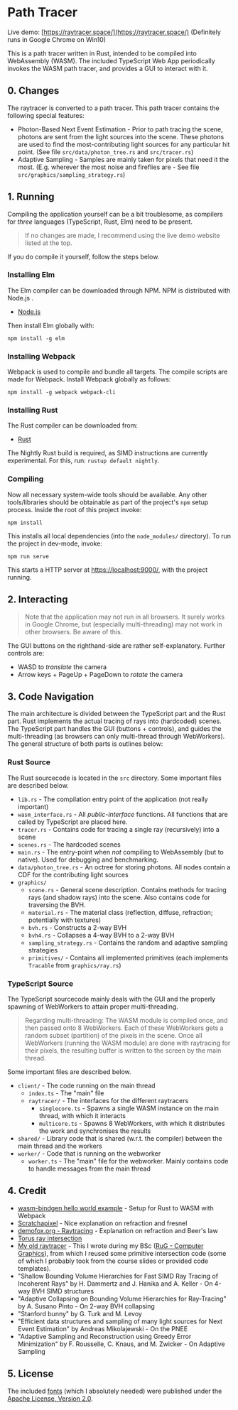 # Path Tracer

Live demo: [https://raytracer.space/](https://raytracer.space/) (Definitely runs in Google Chrome on Win10)

This is a path tracer written in Rust, intended to be compiled into WebAssembly (WASM). The included TypeScript Web App periodically invokes the WASM path tracer, and provides a GUI to interact with it.

## 0. Changes
The raytracer is converted to a path tracer. This path tracer contains the following special features:
* Photon-Based Next Event Estimation - Prior to path tracing the scene, photons are sent from the light sources into the scene. These photons are used to find the most-contributing light sources for any particular hit point. (See file `src/data/photon_tree.rs` and `src/tracer.rs`)
* Adaptive Sampling - Samples are mainly taken for pixels that need it the most. (E.g. wherever the most noise and fireflies are - See file `src/graphics/sampling_strategy.rs`)

## 1. Running
Compiling the application yourself can be a bit troublesome, as compilers for *three* languages (TypeScript, Rust, Elm) need to be present.

> If no changes are made, I recommend using the live demo website listed at the top.

If you do compile it yourself, follow the steps below.
### Installing Elm
The Elm compiler can be downloaded through NPM. NPM is distributed with Node.js .

* [Node.js](https://nodejs.org/en/download/)

Then install Elm globally with:
```
npm install -g elm
```

### Installing Webpack
Webpack is used to compile and bundle all targets. The compile scripts are made for Webpack. Install Webpack globally as follows:
```
npm install -g webpack webpack-cli
```

### Installing Rust
The Rust compiler can be downloaded from:

* [Rust](https://www.rust-lang.org/)

The Nightly Rust build is required, as SIMD instructions are currently experimental. For this, run: `rustup default nightly`.

### Compiling
Now all necessary system-wide tools should be available. Any other tools/libraries should be obtainable as part of the project's `npm` setup process. Inside the root of this project invoke:
```
npm install
```
This installs all local dependencies (into the `node_modules/` directory). To run the project in dev-mode, invoke:
```
npm run serve
```
This starts a HTTP server at [https://localhost:9000/](https://localhost:9000/), with the project running.

## 2. Interacting
> Note that the application may not run in all browsers. It surely works in Google Chrome, but (especially multi-threading) may not work in other browsers. Be aware of this.

The GUI buttons on the righthand-side are rather self-explanatory. Further controls are:

* WASD to *translate* the camera
* Arrow keys + PageUp + PageDown to *rotate* the camera

## 3. Code Navigation
The main architecture is divided between the TypeScript part and the Rust part. Rust implements the actual tracing of rays into (hardcoded) scenes. The TypeScript part handles the GUI (buttons + controls), and guides the multi-threading (as browsers can only multi-thread through WebWorkers). The general structure of both parts is outlines below:

### Rust Source
The Rust sourcecode is located in the `src` directory. Some important files are described below.

* `lib.rs` - The compilation entry point of the application (not really important)
* `wasm_interface.rs` - All *public-interface* functions. All functions that are called by TypeScript are placed here.
* `tracer.rs` - Contains code for tracing a single ray (recursively) into a scene
* `scenes.rs` - The hardcoded scenes
* `main.rs` - The entry-point when *not* compiling to WebAssembly (but to native). Used for debugging and benchmarking.
* `data/photon_tree.rs` - An octree for storing photons. All nodes contain a CDF for the contributing light sources
* `graphics/`
  * `scene.rs` - General scene description. Contains methods for tracing rays (and shadow rays) into the scene. Also contains code for traversing the BVH.
  * `material.rs` - The material class (reflection, diffuse, refraction; potentially with textures)
  * `bvh.rs` - Constructs a 2-way BVH
  * `bvh4.rs` - Collapses a 4-way BVH to a 2-way BVH
  * `sampling_strategy.rs` - Contains the random and adaptive sampling strategies
  * `primitives/` - Contains all implemented primitives (each implements `Tracable` from `graphics/ray.rs`)

### TypeScript Source
The TypeScript sourcecode mainly deals with the GUI and the properly spawning of WebWorkers to attain proper multi-threading.

> Regarding multi-threading: The WASM module is compiled once, and then passed onto 8 WebWorkers. Each of these WebWorkers gets a random subset (partition) of the pixels in the scene. Once all WebWorkers (running the WASM module) are done with raytracing for their pixels, the resulting buffer is written to the screen by the main thread.

Some important files are described below.

* `client/` - The code running on the main thread
  * `index.ts` - The "main" file
  * `raytracer/` - The interfaces for the different raytracers
    * `singlecore.ts` - Spawns a single WASM instance on the main thread, with which it interacts
    * `multicore.ts` - Spawns 8 WebWorkers, with which it distributes the work and synchronises the results
* `shared/` - Library code that is shared (w.r.t. the compiler) between the main thread and the workers
* `worker/` - Code that is running on the webworker
  * `worker.ts` - The "main" file for the webworker. Mainly contains code to handle messages from the main thread

## 4. Credit
* [wasm-bindgen hello world example](https://github.com/rustwasm/wasm-bindgen/tree/master/examples/hello_world) - Setup for Rust to WASM with Webpack
* [Scratchapixel](https://www.scratchapixel.com/) - Nice explanation on refraction and fresnel
* [demofox.org - Raytracing](https://blog.demofox.org/2017/01/09/raytracing-reflection-refraction-fresnel-total-internal-reflection-and-beers-law/) - Explanation on refraction and Beer's law
* [Torus ray intersection](http://cosinekitty.com/raytrace/chapter13_torus.html)
* [My old raytracer](https://github.com/dennis-school/raytrace_city/) - This I wrote during my BSc ([RuG - Computer Graphics](http://www.cs.rug.nl/svcg/Teaching/ComputerGraphics)), from which I reused some primitive intersection code (some of which I probably took from the course slides or provided code templates).
* "Shallow Bounding Volume Hierarchies for Fast SIMD Ray Tracing of Incoherent Rays" by H. Dammertz and J. Hanika and A. Keller - On 4-way BVH SIMD structures
* "Adaptive Collapsing on Bounding Volume Hierarchies for Ray-Tracing" by A. Susano Pinto - On 2-way BVH collapsing
* "Stanford bunny" by G. Turk and M. Levoy
* "Efficient data structures and sampling of many light sources for Next Event Estimation" by Andreas Mikolajewski - On the PNEE
* "Adaptive Sampling and Reconstruction using Greedy Error Minimization" by F. Rousselle, C. Knaus, and M. Zwicker - On Adaptive Sampling

## 5. License
The included [fonts](https://fonts.google.com/specimen/Open+Sans) (which I absolutely needed) were published under the [Apache License, Version 2.0](http://www.apache.org/licenses/LICENSE-2.0).
